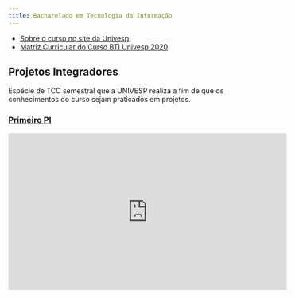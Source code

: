 ```yaml
---
title: Bacharelado em Tecnologia da Informação
---
```


- [Sobre o curso no site da Univesp](https://univesp.br/cursos/bacharel-em-tecnologia-da-informacao)
- [Matriz Curricular do Curso BTI Univesp 2020](https://drive.google.com/file/d/1sitBLgpysXqR9kZdLSbytPK36x7Y79Bf/view?usp=sharing)

## Projetos Integradores
Espécie de TCC semestral que a UNIVESP realiza a fim de que os conhecimentos do curso sejam praticados em projetos.

### [Primeiro PI](https://drive.google.com/file/d/1vydhgBVcLpImW85Vqx1ljNL3j622XQ04/view?usp=sharing)

<iframe width="560" height="315" src="https://www.youtube.com/embed/1w3yWTdFWds" title="YouTube video player" frameborder="0" allow="accelerometer; autoplay; clipboard-write; encrypted-media; gyroscope; picture-in-picture" allowfullscreen></iframe>